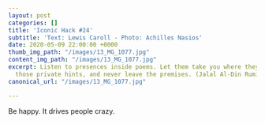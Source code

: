 ```yaml
---
layout: post
categories: []
title: 'Iconic Hack #24'
subtitle: 'Text: Lewis Caroll - Photo: Achilles Nasios'
date: 2020-05-09 22:00:00 +0000
thumb_img_path: "/images/13_MG_1077.jpg"
content_img_path: "/images/13_MG_1077.jpg"
excerpt: Listen to presences inside poems. Let them take you where they will. Follow
  those private hints, and never leave the premises. (Jalal Al-Din Rumi)
canonical_url: "/images/13_MG_1077.jpg"

---
```

Be happy. It drives people crazy.